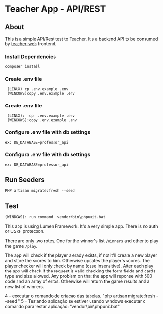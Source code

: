 # Teacher App - API/REST

## About

This is a simple API/Rest test to Teacher. It's a backend API to be consumed 
by [teacher-web]() 
frontend.

### Install Dependencies 
```
composer install
```
### Create .env file
```
 (LINUX) cp .env.example .env
 (WINDOWS)copy .env.example .env
```
### Create .env file
```
 (LINUX):  cp  .env.example .env
 (WINDOWS):copy .env.example .env
```
### Configure .env file with db settings
```
ex: DB_DATABASE=professor_api
```

### Configura .env file with db settings
```
ex: DB_DATABASE=professor_api
```

## Run Seeders
```
PHP artisan migrate:fresh --seed 
```

## Test
```
(WINDOWS): run command  vendor\bin\phpunit.bat
```


This app is using Lumen Framework. It's a very simple app. There is no auth or CSRF 
protection.

There are only two rotes. One for the winner's list ```/winners``` and other to play the 
game ```/play```.

The app will check if the player alerady exists, if not it'll create a new player and 
store the scores to him. Otherwise updates the player's scores. The player checker will 
only check by name (case insensitive). After each play the app will check if the request 
is valid checking the form fields and cards type and size allowed. Any problem on that 
the app will reponse with 500 code and an array of erros. Otherwise will return the game 
results and a new list of winners.




4 - executar o comando de criacao das tabelas. "php artisan migrate:fresh --seed "
5 -  Testando aplicação se estiver usando windows executar o comando  para testar aplicação: "vendor\bin\phpunit.bat"
